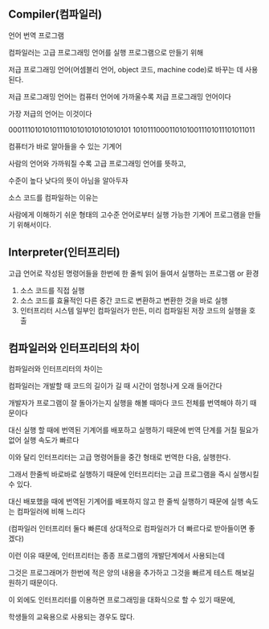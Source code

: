 ## **Compiler(컴파일러)**

언어 번역 프로그램

컴파일러는 고급 프로그래밍 언어를 실행 프로그램으로 만들기 위해

저급 프로그래밍 언어(어셈블리 언어, object 코드, machine code)로 바꾸는 데 사용된다.

저급 프로그래밍 언어는 컴퓨터 언어에 가까울수록 저급 프로그래밍 언어이다

가장 저급의 언어는 이것이다

0001110101010111010101010101010101 10101110001101010011101011101011011

컴퓨터가 바로 알아들을 수 있는 기계어

사람의 언어와 가까워질 수록 고급 프로그래밍 언어를 뜻하고,

수준이 높다 낮다의 뜻이 아님을 알아두자

소스 코드를 컴파일하는 이유는

사람에게 이해하기 쉬운 형태의 고수준 언어로부터 실행 가능한 기계어 프로그램을 만들기 위해서이다.

## **Interpreter(인터프리터)**

고급 언어로 작성된 명령어들을 한번에 한 줄씩 읽어 들여서 실행하는 프로그램 or 환경

1. 소스 코드를 직접 실행
2. 소스 코드를 효율적인 다른 중간 코드로 변환하고 변환한 것을 바로 실행
3. 인터프리터 시스템 일부인 컴파일러가 만든, 미리 컴파일된 저장 코드의 실행을 호출

 

 

## **컴파일러와 인터프리터의 차이**

컴파일러와 인터프리터의 차이는

컴파일러는 개발할 때 코드의 길이가 길 때 시간이 엄청나게 오래 들어간다 

개발자가 프로그램이 잘 돌아가는지 실행을 해볼 때마다 코드 전체를 번역해야 하기 때문이다

대신 실행 할 때에 번역된 기계어를 배포하고 실행하기 때문에 번역 단계를 거칠 필요가 없어 실행 속도가 빠르다

 

이와 달리 인터프리터는 고급 명령어들을 중간 형태로 번역한 다음, 실행한다.

그래서 한줄씩 바로바로 실행하기 때문에 인터프리터는 고급 프로그램을 즉시 실행시킬 수 있다.

대신 배포했을 때에 번역된 기계어를 배포하지 않고 한 줄씩 실행하기 때문에 실행 속도는 컴파일러에 비해 느리다

(컴파일러 인터프리터 둘다 빠른데 상대적으로 컴파일러가 더 빠르다로 받아들이면 좋겠다)

 

이런 이유 때문에, 인터프리터는 종종 프로그램의 개발단계에서 사용되는데

그것은 프로그래머가 한번에 적은 양의 내용을 추가하고 그것을 빠르게 테스트 해보길 원하기 때문이다.

이 외에도 인터프리터를 이용하면 프로그래밍을 대화식으로 할 수 있기 때문에,

학생들의 교육용으로 사용되는 경우도 많다.
